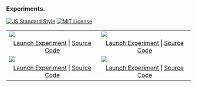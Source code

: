 ### Experiments.
[![JS Standard Style](https://img.shields.io/badge/code%20style-standard-brightgreen.svg)](http://standardjs.com/)
[![MIT License](https://img.shields.io/badge/license-mit-blue.svg)](LICENSE)

<table>
  <tr>
    <td><img src="https://lhbzr.com/dist/img/projects/particles.jpg"></td>
    <td><img src="https://lhbzr.com/dist/img/projects/deform.jpg"></td>
  </tr>
  <tr>
    <td align="center">
      <a href="https://lhbzr.com/experiments/particles">Launch Experiment</a> | <a href="/particles">Source Code</a>
    <td align="center">
      <a href="https://lhbzr.com/experiments/deform">Launch Experiment</a> | <a href="/deform">Source Code</a>
    </td>
  </tr>
  <tr>
    <td><img src="https://lhbzr.com/dist/img/projects/triangles.jpg"></td>
    <td><img src="https://lhbzr.com/dist/img/projects/sphere.jpg"></td>
  </tr>
  <tr>
    <td align="center">
      <a href="https://lhbzr.com/experiments/triangles">Launch Experiment</a> | <a href="/triangles">Source Code</a>
    </td>
    <td align="center">
      <a href="https://lhbzr.com/experiments/sphere">Launch Experiment</a> | <a href="/sphere">Source Code</a>
    </td>
  </tr>
</table>

